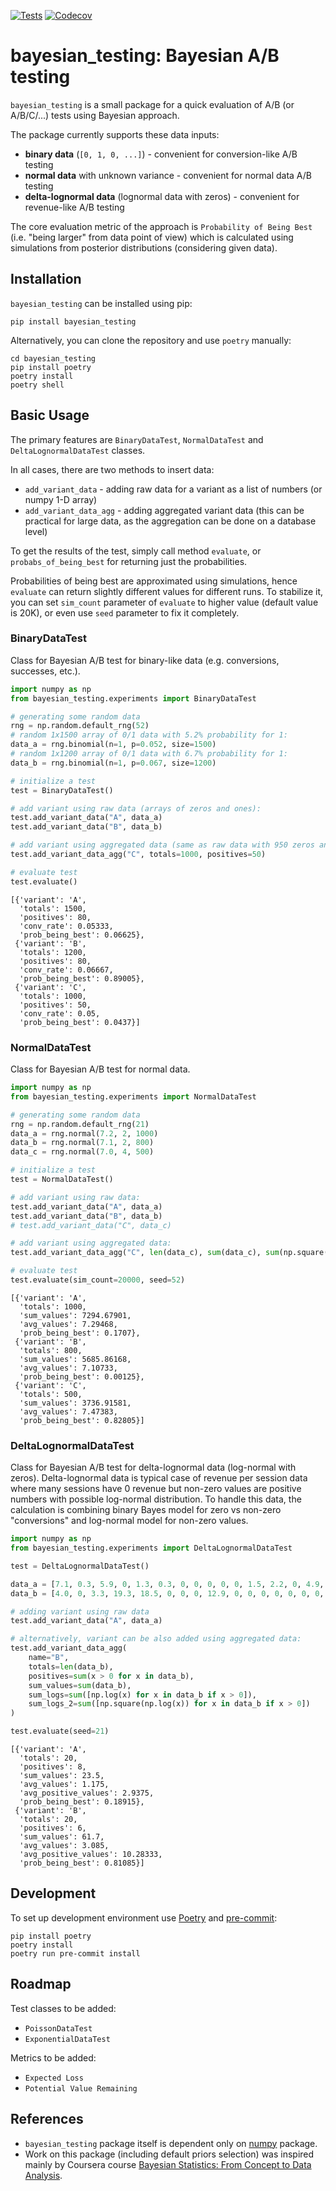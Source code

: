 [![Tests](https://github.com/Matt52/bayesian-testing/workflows/Tests/badge.svg)](https://github.com/Matt52/bayesian-testing/actions?workflow=Tests)
[![Codecov](https://codecov.io/gh/Matt52/bayesian-testing/branch/main/graph/badge.svg)](https://codecov.io/gh/Matt52/bayesian-testing)
# bayesian_testing: Bayesian A/B testing
`bayesian_testing` is a small package for a quick evaluation of A/B (or A/B/C/...) tests using Bayesian approach.

The package currently supports these data inputs:
- **binary data** (`[0, 1, 0, ...]`) - convenient for conversion-like A/B testing
- **normal data** with unknown variance - convenient for normal data A/B testing
- **delta-lognormal data** (lognormal data with zeros) - convenient for revenue-like A/B testing

The core evaluation metric of the approach is `Probability of Being Best`
(i.e. "being larger" from data point of view)
which is calculated using simulations from posterior distributions (considering given data).


## Installation
`bayesian_testing` can be installed using pip:
```console
pip install bayesian_testing
```
Alternatively, you can clone the repository and use `poetry` manually:
```console
cd bayesian_testing
pip install poetry
poetry install
poetry shell
```

## Basic Usage
The primary features are `BinaryDataTest`, `NormalDataTest` and `DeltaLognormalDataTest` classes.

In all cases, there are two methods to insert data:
- `add_variant_data` - adding raw data for a variant as a list of numbers (or numpy 1-D array)
- `add_variant_data_agg` - adding aggregated variant data (this can be practical for large data, as the
aggregation can be done on a database level)

To get the results of the test, simply call method `evaluate`, or `probabs_of_being_best`
for returning just the probabilities.

Probabilities of being best are approximated using simulations, hence `evaluate` can return slightly different
values for different runs. To stabilize it, you can set `sim_count` parameter of `evaluate` to higher value
(default value is 20K), or even use `seed` parameter to fix it completely.


### BinaryDataTest
Class for Bayesian A/B test for binary-like data (e.g. conversions, successes, etc.).

```python
import numpy as np
from bayesian_testing.experiments import BinaryDataTest

# generating some random data
rng = np.random.default_rng(52)
# random 1x1500 array of 0/1 data with 5.2% probability for 1:
data_a = rng.binomial(n=1, p=0.052, size=1500)
# random 1x1200 array of 0/1 data with 6.7% probability for 1:
data_b = rng.binomial(n=1, p=0.067, size=1200)

# initialize a test
test = BinaryDataTest()

# add variant using raw data (arrays of zeros and ones):
test.add_variant_data("A", data_a)
test.add_variant_data("B", data_b)

# add variant using aggregated data (same as raw data with 950 zeros and 50 ones):
test.add_variant_data_agg("C", totals=1000, positives=50)

# evaluate test
test.evaluate()
```

    [{'variant': 'A',
      'totals': 1500,
      'positives': 80,
      'conv_rate': 0.05333,
      'prob_being_best': 0.06625},
     {'variant': 'B',
      'totals': 1200,
      'positives': 80,
      'conv_rate': 0.06667,
      'prob_being_best': 0.89005},
     {'variant': 'C',
      'totals': 1000,
      'positives': 50,
      'conv_rate': 0.05,
      'prob_being_best': 0.0437}]

### NormalDataTest
Class for Bayesian A/B test for normal data.

```python
import numpy as np
from bayesian_testing.experiments import NormalDataTest

# generating some random data
rng = np.random.default_rng(21)
data_a = rng.normal(7.2, 2, 1000)
data_b = rng.normal(7.1, 2, 800)
data_c = rng.normal(7.0, 4, 500)

# initialize a test
test = NormalDataTest()

# add variant using raw data:
test.add_variant_data("A", data_a)
test.add_variant_data("B", data_b)
# test.add_variant_data("C", data_c)

# add variant using aggregated data:
test.add_variant_data_agg("C", len(data_c), sum(data_c), sum(np.square(data_c)))

# evaluate test
test.evaluate(sim_count=20000, seed=52)
```

    [{'variant': 'A',
      'totals': 1000,
      'sum_values': 7294.67901,
      'avg_values': 7.29468,
      'prob_being_best': 0.1707},
     {'variant': 'B',
      'totals': 800,
      'sum_values': 5685.86168,
      'avg_values': 7.10733,
      'prob_being_best': 0.00125},
     {'variant': 'C',
      'totals': 500,
      'sum_values': 3736.91581,
      'avg_values': 7.47383,
      'prob_being_best': 0.82805}]

### DeltaLognormalDataTest
Class for Bayesian A/B test for delta-lognormal data (log-normal with zeros).
Delta-lognormal data is typical case of revenue per session data where many sessions have 0 revenue
but non-zero values are positive numbers with possible log-normal distribution.
To handle this data, the calculation is combining binary Bayes model for zero vs non-zero
"conversions" and log-normal model for non-zero values.

```python
import numpy as np
from bayesian_testing.experiments import DeltaLognormalDataTest

test = DeltaLognormalDataTest()

data_a = [7.1, 0.3, 5.9, 0, 1.3, 0.3, 0, 0, 0, 0, 0, 1.5, 2.2, 0, 4.9, 0, 0, 0, 0, 0]
data_b = [4.0, 0, 3.3, 19.3, 18.5, 0, 0, 0, 12.9, 0, 0, 0, 0, 0, 0, 0, 0, 3.7, 0, 0]

# adding variant using raw data
test.add_variant_data("A", data_a)

# alternatively, variant can be also added using aggregated data:
test.add_variant_data_agg(
    name="B",
    totals=len(data_b),
    positives=sum(x > 0 for x in data_b),
    sum_values=sum(data_b),
    sum_logs=sum([np.log(x) for x in data_b if x > 0]),
    sum_logs_2=sum([np.square(np.log(x)) for x in data_b if x > 0])
)

test.evaluate(seed=21)
```

    [{'variant': 'A',
      'totals': 20,
      'positives': 8,
      'sum_values': 23.5,
      'avg_values': 1.175,
      'avg_positive_values': 2.9375,
      'prob_being_best': 0.18915},
     {'variant': 'B',
      'totals': 20,
      'positives': 6,
      'sum_values': 61.7,
      'avg_values': 3.085,
      'avg_positive_values': 10.28333,
      'prob_being_best': 0.81085}]

## Development
To set up development environment use [Poetry](https://python-poetry.org/) and [pre-commit](https://pre-commit.com):
```console
pip install poetry
poetry install
poetry run pre-commit install
```

## Roadmap

Test classes to be added:
- `PoissonDataTest`
- `ExponentialDataTest`

Metrics to be added:
- `Expected Loss`
- `Potential Value Remaining`

## References
- `bayesian_testing` package itself is dependent only on [numpy](https://numpy.org) package.
- Work on this package (including default priors selection) was inspired mainly by Coursera
course [Bayesian Statistics: From Concept to Data Analysis](https://www.coursera.org/learn/bayesian-statistics).
